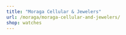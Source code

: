 ```yaml
---
title: "Moraga Cellular & Jewelers"
url: /moraga/moraga-cellular-and-jewelers/
shop: watches
---
```

